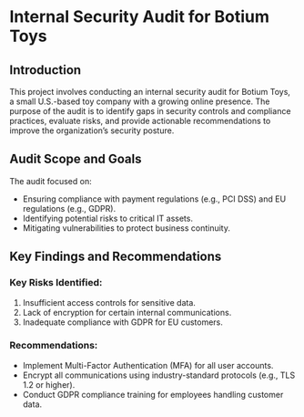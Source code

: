 # Internal Security Audit for Botium Toys

## Introduction
This project involves conducting an internal security audit for Botium Toys, a small U.S.-based toy company with a growing online presence. The purpose of the audit is to identify gaps in security controls and compliance practices, evaluate risks, and provide actionable recommendations to improve the organization’s security posture.

## Audit Scope and Goals
The audit focused on:
- Ensuring compliance with payment regulations (e.g., PCI DSS) and EU regulations (e.g., GDPR).
- Identifying potential risks to critical IT assets.
- Mitigating vulnerabilities to protect business continuity.

## Key Findings and Recommendations
### Key Risks Identified:
1. Insufficient access controls for sensitive data.
2. Lack of encryption for certain internal communications.
3. Inadequate compliance with GDPR for EU customers.

### Recommendations:
- Implement Multi-Factor Authentication (MFA) for all user accounts.
- Encrypt all communications using industry-standard protocols (e.g., TLS 1.2 or higher).
- Conduct GDPR compliance training for employees handling customer data.
